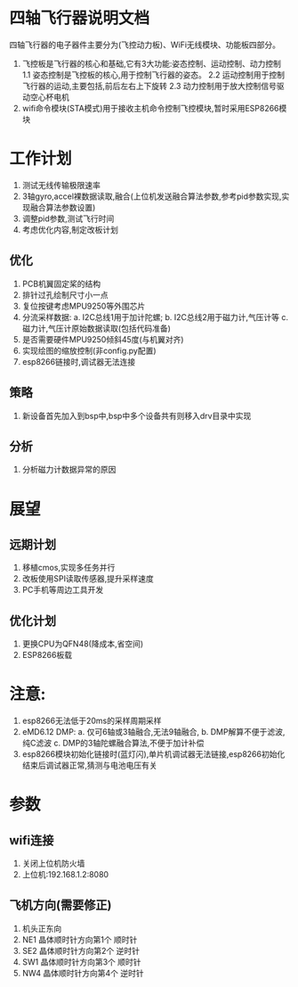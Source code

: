 # 四轴飞行器说明文档
四轴飞行器的电子器件主要分为(飞控动力板)、WiFi无线模块、功能板四部分。
1. 飞控板是飞行器的核心和基础,它有3大功能:姿态控制、运动控制、动力控制
   1.1 姿态控制是飞控板的核心,用于控制飞行器的姿态。
   2.2 运动控制用于控制飞行器的运动,主要包括,前后左右上下旋转
   2.3 动力控制用于放大控制信号驱动空心杯电机
2. wifi命令模块\(STA模式\)用于接收主机命令控制飞控模块,暂时采用ESP8266模块

# 工作计划
1. 测试无线传输极限速率
2. 3轴gyro,accel裸数据读取,融合(上位机发送融合算法参数,参考pid参数实现,实现融合算法参数设置)
3. 调整pid参数,测试飞行时间
4. 考虑优化内容,制定改板计划
## 优化
1. PCB机翼固定桨的结构
2. 排针过孔绘制尺寸小一点
3. 复位按键考虑MPU9250等外围芯片
4. 分流采样数据:
    a. I2C总线1用于加计陀螺;
    b. I2C总线2用于磁力计,气压计等
    c. 磁力计,气压计原始数据读取(包括代码准备)
5. 是否需要硬件MPU9250倾斜45度(与机翼对齐)
6. 实现绘图的缩放控制(非config.py配置)
7. esp8266链接时,调试器无法连接
## 策略
1. 新设备首先加入到bsp中,bsp中多个设备共有则移入drv目录中实现
## 分析
1. 分析磁力计数据异常的原因

# 展望
## 远期计划
1. 移植cmos,实现多任务并行
2. 改板使用SPI读取传感器,提升采样速度
3. PC手机等周边工具开发
## 优化计划
1. 更换CPU为QFN48(降成本,省空间)
2. ESP8266板载

# 注意:
1. esp8266无法低于20ms的采样周期采样
2. eMD6.12 DMP:
   a. 仅可6轴或3轴融合,无法9轴融合,
   b. DMP解算不便于滤波,纯C滤波
   c. DMP的3轴陀螺融合算法,不便于加计补偿
3. esp8266模块初始化链接时(蓝灯闪),单片机调试器无法链接,esp8266初始化结束后调试器正常,猜测与电池电压有关

# 参数
## wifi连接
1. 关闭上位机防火墙
2. 上位机:192.168.1.2:8080
## 飞机方向(需要修正)
1. 机头正东向
2. NE1 晶体顺时针方向第1个 顺时针
3. SE2 晶体顺时针方向第2个 逆时针
4. SW1 晶体顺时针方向第3个 顺时针
5. NW4 晶体顺时针方向第4个 逆时针

